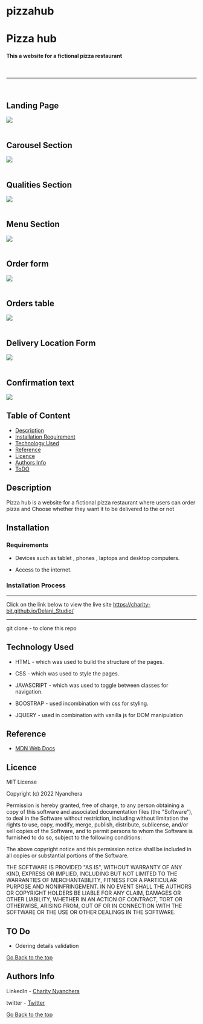 # pizzahub


<h1>Pizza hub</h1>

<h4>This a website for a fictional pizza restaurant</h4>

<br>

<hr>
<br>

<h2>Landing Page</h2>
<img src="./images/landing.png">
<br>


<br>
<h2>Carousel Section</h2>
<img src="./images/carousel.png">
<br>

<br>
<h2>Qualities Section</h2>
<img src="./images/qualities.png">
<br>

<br>
<h2>Menu Section</h2>
<img src="./images/menu.png">
<br>

<br>
<h2>Order form</h2>
<img src="./images/order_form.png">
<br>

<br>
<h2>Orders table</h2>
<img src="./images/orders_table.png">
<br>

<br>
<h2>Delivery Location Form</h2>
<img src="./images/location.png">
<br>


<br>
<h2>Confirmation text</h2>
<img src="./images/output.png">
<br>


## Table of Content

- [Description](#description)
- [Installation Requirement](#Installation)
- [Technology Used](#technology-used)
- [Reference](#reference)
- [Licence](#licence)
- [Authors Info](#author-Info)
- [ToDO](#To-Do)

## Description

<p> Pizza hub is a website for a fictional pizza restaurant where users can order pizza and Choose whether they want it to be delivered to the or not</p>





## Installation

### Requirements

- Devices such as tablet , phones , laptops and desktop computers.

- Access to the internet.

### Installation Process

---

Click on the link below to view the live site
<a href="https://charity-bit.github.io/Delani_Studio/">https://charity-bit.github.io/Delani_Studio/<a>


---
<p>git clone - to clone this repo</p>

## Technology Used

- HTML - which was used to build the structure of the pages.

- CSS - which was used to style the pages.

- JAVASCRIPT - which was used to toggle between classes for navigation.

- BOOSTRAP - used incombination with css for styling.
- JQUERY - used in combination with vanilla js for DOM manipulation

## Reference

- <a href="https://developer.mozilla.org/en-US/"> MDN Web Docs</a>

## Licence
MIT License

Copyright (c) 2022 Nyanchera

Permission is hereby granted, free of charge, to any person obtaining a copy
of this software and associated documentation files (the "Software"), to deal
in the Software without restriction, including without limitation the rights
to use, copy, modify, merge, publish, distribute, sublicense, and/or sell
copies of the Software, and to permit persons to whom the Software is
furnished to do so, subject to the following conditions:

The above copyright notice and this permission notice shall be included in all
copies or substantial portions of the Software.

THE SOFTWARE IS PROVIDED "AS IS", WITHOUT WARRANTY OF ANY KIND, EXPRESS OR
IMPLIED, INCLUDING BUT NOT LIMITED TO THE WARRANTIES OF MERCHANTABILITY,
FITNESS FOR A PARTICULAR PURPOSE AND NONINFRINGEMENT. IN NO EVENT SHALL THE
AUTHORS OR COPYRIGHT HOLDERS BE LIABLE FOR ANY CLAIM, DAMAGES OR OTHER
LIABILITY, WHETHER IN AN ACTION OF CONTRACT, TORT OR OTHERWISE, ARISING FROM,
OUT OF OR IN CONNECTION WITH THE SOFTWARE OR THE USE OR OTHER DEALINGS IN THE
SOFTWARE.

 ## TO Do
  <ul>
    <li>Odering details validation </li>
      </ul>
 

 [Go Back to the top](#pizzahub)

## Authors Info

LinkedIn - [Charity Nyanchera](https://www.linkedin.com/in/charity-nyanchera-2679281a2/)

twitter - [Twitter](https://twitter.com/CcNyanchera)

[Go Back to the top](#pizzahub)
  
 




